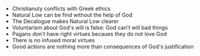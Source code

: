 - Christianuty conflicts with Greek ethics
- Natural Low can be find without the help of God
- The Decalogue makes Natural Low clearer
- Voluntarism about God's will is false: God can't will bad things
- Pagans don't have right virtues becaues they do not love God
- There is no infused moral virtues
- Good actions are nothing more than consequences of God's justification